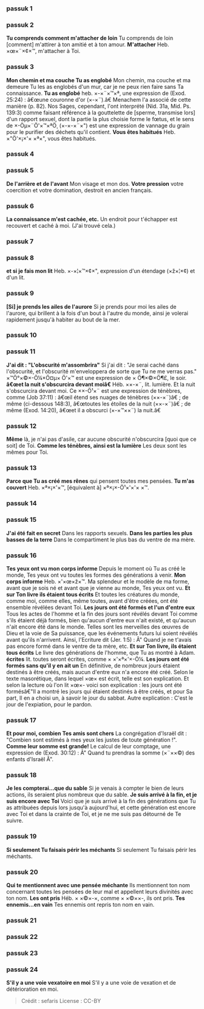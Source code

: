 
### passuk 1

### passuk 2
<b>Tu comprends comment m'attacher de loin</b> Tu comprends de loin [comment] m'attirer à ton amitié et à ton amour.
<b>M'attacher</b> Heb. ×œ×¨×¢×™, m'attacher à Toi.

### passuk 3
<b>Mon chemin et ma couche Tu as englobé</b> Mon chemin, ma couche et ma demeure Tu les as englobés d'un mur, car je ne peux rien faire sans Ta connaissance. <b>Tu as englobé</b> heb. ×-×¨×™×ª, une expression de (Exod. 25:24) : â€œune couronne d'or (×-×¨).â€ Menachem l'a associé de cette manière (p. 82). Nos Sages, cependant, l'ont interprété (Nid. 31a, Mid. Ps. 139:3) comme faisant référence à la gouttelette de [sperme, transmise lors] d'un rapport sexuel, dont la partie la plus choisie forme le fœtus, et le sens de ×-Öµ×¨Ö'×™×ªÖ¸ (×-×-×¨×") est une expression de vannage du grain pour le purifier des déchets qu'il contient.
<b>Vous êtes habitués</b> Heb. ×"Ö'×¡×'× ×ª×", vous êtes habitués.

### passuk 4

### passuk 5
<b>De l'arrière et de l'avant</b> Mon visage et mon dos.
<b>Votre pression</b> votre coercition et votre domination, destroit en ancien français.

### passuk 6
<b>La connaissance m'est cachée, etc.</b> Un endroit pour t'échapper est recouvert et caché à moi. (J'ai trouvé cela.)

### passuk 7

### passuk 8
<b>et si je fais mon lit</b> Heb. ×-×¦×™×¢×", expression d'un étendage (×ž×¦×¢) et d'un lit.

### passuk 9
<b>[Si] je prends les ailes de l'aurore</b> Si je prends pour moi les ailes de l'aurore, qui brillent à la fois d'un bout à l'autre du monde, ainsi je volerai rapidement jusqu'à habiter au bout de la mer.

### passuk 10

### passuk 11
<b>J'ai dit : "L'obscurité m'assombrira"</b> Si j'ai dit : "Je serai caché dans l'obscurité, et l'obscurité m'enveloppera de sorte que Tu ne me verras pas." ×™Ö°×©×-Ö¼×Ö¤µ× Ö'×™ est une expression de × Ö¶×©×Ö¶£, le soir.
<b>â€œet la nuit s'obscurcira devant moiâ€</b> Héb. ××-×¨, lit. lumière. Et la nuit s'obscurcira devant moi. Ce ××-Ö¹×¨ est une expression de ténèbres, comme (Job 37:11) : â€œil étend ses nuages de ténèbres (××-×¨)â€ ; de même (ci-dessous 148:3), â€œtoutes les étoiles de la nuit (××-×¨)â€ ; de même (Exod. 14:20), â€œet il a obscurci (×-×™××¨) la nuit.â€

### passuk 12
<b>Même</b> là, je n'ai pas d'asile, car aucune obscurité n'obscurcira [quoi que ce soit] de Toi.
<b>Comme les ténèbres, ainsi est la lumière</b> Les deux sont les mêmes pour Toi.

### passuk 13
<b>Parce que Tu as créé mes rênes</b> qui pensent toutes mes pensées.
<b>Tu m'as couvert</b> Heb. ×ª×¡×'×™, [équivalent à] ×ª×¡×-Ö¹×'×'× ×™.

### passuk 14

### passuk 15
<b>J'ai été fait en secret</b> Dans les rapports sexuels.
<b>Dans les parties les plus basses de la terre</b> Dans le compartiment le plus bas du ventre de ma mère.

### passuk 16
<b>Tes yeux ont vu mon corps informe</b> Depuis le moment où Tu as créé le monde, Tes yeux ont vu toutes les formes des générations à venir.
<b>Mon corps informe</b> Heb. ×'×œ×ž×™. Ma splendeur et le modèle de ma forme, avant que je sois né et avant que je vienne au monde, Tes yeux ont vu.
<b>Et sur Ton livre ils étaient tous écrits</b> Et toutes les créatures du monde, comme moi, comme elles, même toutes, avant d'être créées, ont été ensemble révélées devant Toi.
<b>Les jours ont été formés et l'un d'entre eux</b> Tous les actes de l'homme et la fin des jours sont révélés devant Toi comme s'ils étaient déjà formés, bien qu'aucun d'entre eux n'ait existé, et qu'aucun n'ait encore été dans le monde. Telles sont les merveilles des œuvres de Dieu et la voie de Sa puissance, que les événements futurs lui soient révélés avant qu'ils n'arrivent. Ainsi, l'Ecriture dit (Jer. 1:5) : Â" Quand je ne t'avais pas encore formé dans le ventre de ta mère, etc.
<b>Et sur Ton livre, ils étaient tous écrits</b> Le livre des générations de l'homme, que Tu as montré à Adam.
<b>écrites</b> lit. toutes seront écrites, comme × ×'×ª×'×-Ö¼.
<b>Les jours ont été formés sans qu'il y en ait un</b> En définitive, de nombreux jours étaient destinés à être créés, mais aucun d'entre eux n'a encore été créé. Selon le texte masorétique, dans lequel ×œ× est écrit, telle est son explication. Et selon la lecture où l'on lit ×œ×- voici son explication : les jours ont été formésâ€"Il a montré les jours qui étaient destinés à être créés, et pour Sa part, Il en a choisi un, à savoir le jour du sabbat. Autre explication : C'est le jour de l'expiation, pour le pardon.

### passuk 17
<b>Et pour moi, combien Tes amis sont chers</b> La congrégation d'Israël dit : "Combien sont estimés à mes yeux les justes de toute génération !".
<b>Comme leur somme est grande!</b> Le calcul de leur comptage, une expression de (Exod. 30:12) : Â" Quand tu prendras la somme (×¨××©) des enfants d'Israël Â".

### passuk 18
<b>Je les compterai...que du sable</b> Si je venais à compter le bien de leurs actions, ils seraient plus nombreux que du sable.
<b>Je suis arrivé à la fin, et je suis encore avec Toi</b> Voici que je suis arrivé à la fin des générations que Tu as attribuées depuis lors jusqu'à aujourd'hui, et cette génération est encore avec Toi et dans la crainte de Toi, et je ne me suis pas détourné de Te suivre.

### passuk 19
<b>Si seulement Tu faisais périr les méchants</b> Si seulement Tu faisais périr les méchants.

### passuk 20
<b>Qui te mentionnent avec une pensée méchante</b> Ils mentionnent ton nom concernant toutes les pensées de leur mal et appellent leurs divinités avec ton nom.
<b>Les ont pris</b> Héb. × ×©×-×, comme × ×©××-, ils ont pris.
<b>Tes ennemis...en vain</b> Tes ennemis ont repris ton nom en vain.

### passuk 21

### passuk 22

### passuk 23

### passuk 24
<b>S'il y a une voie vexatoire en moi</b> S'il y a une voie de vexation et de détérioration en moi.

>Crédit : sefaris
>License : CC-BY